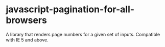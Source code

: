 # javascript-pagination-for-all-browsers
A library that renders page numbers for a given set of inputs. Compatible with IE 5 and above.
